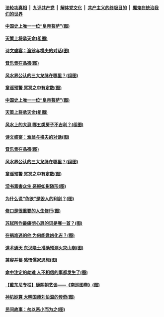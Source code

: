 

####  [法轮功真相](../../../../basic/blob/master/README.md?t=12171231) &nbsp;|&nbsp; [九评共产党](../../../../9ping.md/blob/master/README.md?t=12171231) &nbsp;|&nbsp; [解体党文化](../../../../jtdwh.md/blob/master/README.md?t=12171231)  &nbsp;|&nbsp; [共产主义的终极目的](../../../../gczydzjmd.md/blob/master/README.md?t=12171231) &nbsp;|&nbsp; [魔鬼在统治我们的世界](../../../../mgztzwmdsj.md/blob/master/README.md?t=12171231) 

#### [中国史上唯一一位“皇帝菩萨”(图)](../pages/p7/955980.md?t=12171231) 

#### [天策上将承天命(组图)](../pages/p7/954303.md?t=12171231) 

#### [诗文盛宴：渔翁与樵夫的对话(图)](../pages/p7/955739.md?t=12171231) 

#### [音乐贵在品德(图)](../pages/p7/955089.md?t=12171231) 

#### [风水界公认的三大龙脉在哪里？(组图)](../pages/p7/955465.md?t=12171231) 

#### [童谣预警 冥冥之中有定数(图)](../pages/p7/945047.md?t=12171231) 

#### [中国史上唯一一位“皇帝菩萨”(图)](../pages/p7/955980.md?t=12171231) 

#### [天策上将承天命(组图)](../pages/p7/954303.md?t=12171231) 

#### [风水上的大忌 哪五类房子不吉利？(组图)](../pages/p7/955468.md?t=12171231) 

#### [诗文盛宴：渔翁与樵夫的对话(图)](../pages/p7/955739.md?t=12171231) 

#### [音乐贵在品德(图)](../pages/p7/955089.md?t=12171231) 

#### [风水界公认的三大龙脉在哪里？(组图)](../pages/p7/955465.md?t=12171231) 

#### [童谣预警 冥冥之中有定数(图)](../pages/p7/945047.md?t=12171231) 

#### [淫书毒害众生 恶报如影随形(图)](../pages/p7/955667.md?t=12171231) 

#### [为什么说“色欲”是毁人的利剑？(图)](../pages/p7/955637.md?t=12171231) 

#### [修口是很重要的人生修行(图)](../pages/p7/955463.md?t=12171231) 

#### [苏轼所作最痛彻心扉的词是哪一首？(图)](../pages/p7/955462.md?t=12171231) 


#### [在祸难逃的他 为何能逢凶化吉？(图)](../pages/p7/955554.md?t=12171231) 

#### [道术通天 东汉隐士准确预测火灾山崩(图)](../pages/p7/955120.md?t=12171231) 

#### [兼容并蓄 感悟儒家思想(图)](../pages/p7/955548.md?t=12171231) 


#### [命中注定的劫难 人不相信的事都发生了(图)](../pages/p7/955501.md?t=12171231) 

#### [【戴东尼专栏】康熙朝艺谈——《南巡图卷》(图)](../pages/p7/950737.md?t=12171231) 

#### [神机妙算 大明国师刘伯温的传奇(图)](../pages/p7/954891.md?t=12171231) 

#### [民间故事：勿以恶小而为之(图)](../pages/p7/954829.md?t=12171231) 

